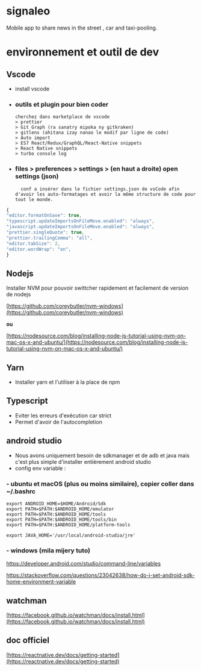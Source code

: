 # signaleo

Mobile app to share news in the street , car and taxi-pooling.

# environnement et outil de dev

## Vscode

- install vscode
- ### outils et plugin pour bien coder
      cherchez dans marketplace de vscode
      > prettier
      > Git Graph (ra sanatry mipoka ny gitkraken)
      > gitlens (ahitana izay nanao le modif par ligne de code)
      > Auto import
      > ES7 React/Redux/GraphQL/React-Native snippets
      > React Native snippets
      > turbo console log
- ### files > preferences > settings > (en haut a droite) open settings (json)
      	conf a insérer dans le fichier settings.json de vsCode afin d'avoir les auto-formatages et avoir la même structure de code pour tout le monde.

```javascript
{
"editor.formatOnSave": true,
"typescript.updateImportsOnFileMove.enabled": "always",
"javascript.updateImportsOnFileMove.enabled": "always",
"prettier.singleQuote": true,
"prettier.trailingComma": "all",
"editor.tabSize": 2,
"editor.wordWrap": "on",
}
```

## Nodejs

Installer NVM pour pouvoir swittcher rapidement et facilement de version de nodejs

[https://github.com/coreybutler/nvm-windows](https://github.com/coreybutler/nvm-windows)

**ou**

[https://nodesource.com/blog/installing-node-js-tutorial-using-nvm-on-mac-os-x-and-ubuntu/](https://nodesource.com/blog/installing-node-js-tutorial-using-nvm-on-mac-os-x-and-ubuntu/)

## Yarn

- Installer yarn et l'utiliser à la place de npm

## Typescript

- Eviter les erreurs d'exécution car strict
- Permet d'avoir de l'autocompletion

## android studio

- Nous avons uniquement besoin de sdkmanager et de adb et java mais c'est plus simple d'installer entièrement android studio
- config env variable :

### - ubuntu et macOS (plus ou moins similaire), copier coller dans ~/.bashrc

    export ANDROID_HOME=$HOME/Android/Sdk
    export PATH=$PATH:$ANDROID_HOME/emulator
    export PATH=$PATH:$ANDROID_HOME/tools
    export PATH=$PATH:$ANDROID_HOME/tools/bin
    export PATH=$PATH:$ANDROID_HOME/platform-tools

    export JAVA_HOME='/usr/local/android-studio/jre'

### - windows (mila mijery tuto)

https://developer.android.com/studio/command-line/variables

https://stackoverflow.com/questions/23042638/how-do-i-set-android-sdk-home-environment-variable

## watchman

[https://facebook.github.io/watchman/docs/install.html](https://facebook.github.io/watchman/docs/install.html)

## doc officiel

[https://reactnative.dev/docs/getting-started](https://reactnative.dev/docs/getting-started)
